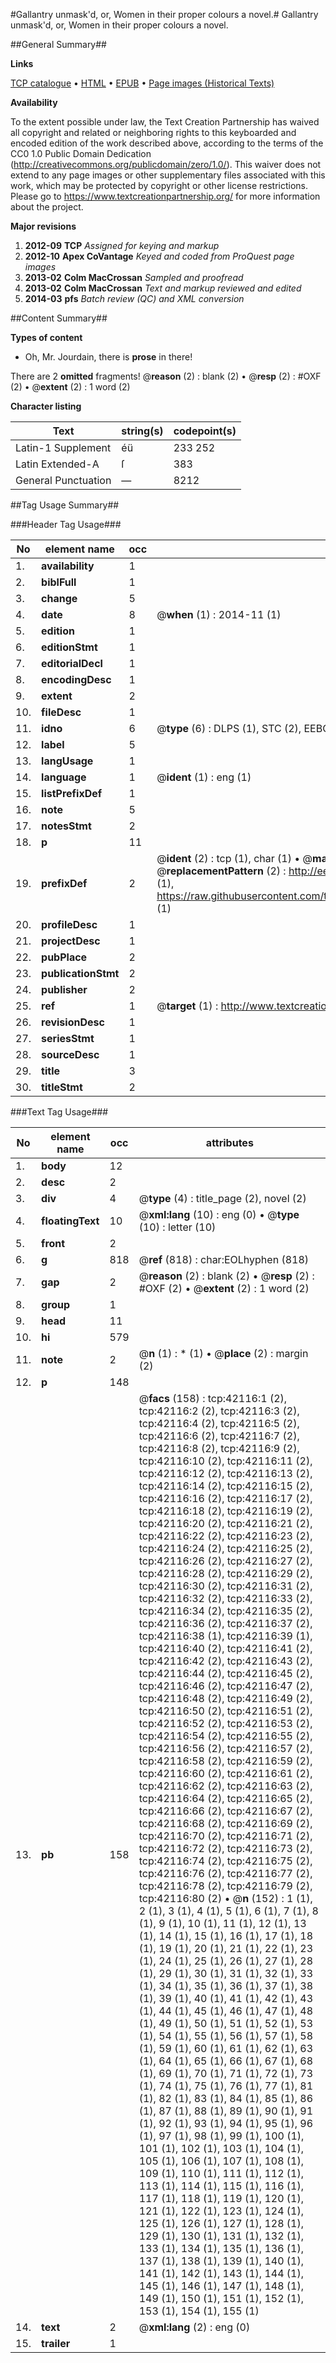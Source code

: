 #Gallantry unmask'd, or, Women in their proper colours a novel.#
Gallantry unmask'd, or, Women in their proper colours a novel.

##General Summary##

**Links**

[TCP catalogue](http://www.ota.ox.ac.uk/tcp/)  • 
[HTML](http://tei.it.ox.ac.uk/tcp/Texts-HTML/free/A41/A41950.html)  • 
[EPUB](http://tei.it.ox.ac.uk/tcp/Texts-EPUB/free/A41/A41950.epub) • 
[Page images (Historical Texts)](https://historicaltexts.jisc.ac.uk/eebo-08963270e)

**Availability**

To the extent possible under law, the Text Creation Partnership has waived all copyright and related or neighboring rights to this keyboarded and encoded edition of the work described above, according to the terms of the CC0 1.0 Public Domain Dedication (http://creativecommons.org/publicdomain/zero/1.0/). This waiver does not extend to any page images or other supplementary files associated with this work, which may be protected by copyright or other license restrictions. Please go to https://www.textcreationpartnership.org/ for more information about the project.

**Major revisions**

1. __2012-09__ __TCP__ *Assigned for keying and markup*
1. __2012-10__ __Apex CoVantage__ *Keyed and coded from ProQuest page images*
1. __2013-02__ __Colm MacCrossan__ *Sampled and proofread*
1. __2013-02__ __Colm MacCrossan__ *Text and markup reviewed and edited*
1. __2014-03__ __pfs__ *Batch review (QC) and XML conversion*

##Content Summary##

**Types of content**

  * Oh, Mr. Jourdain, there is **prose** in there!

There are 2 **omitted** fragments! 
 @__reason__ (2) : blank (2)  •  @__resp__ (2) : #OXF (2)  •  @__extent__ (2) : 1 word (2)

**Character listing**


|Text|string(s)|codepoint(s)|
|---|---|---|
|Latin-1 Supplement|éü|233 252|
|Latin Extended-A|ſ|383|
|General Punctuation|—|8212|

##Tag Usage Summary##

###Header Tag Usage###

|No|element name|occ|attributes|
|---|---|---|---|
|1.|__availability__|1||
|2.|__biblFull__|1||
|3.|__change__|5||
|4.|__date__|8| @__when__ (1) : 2014-11 (1)|
|5.|__edition__|1||
|6.|__editionStmt__|1||
|7.|__editorialDecl__|1||
|8.|__encodingDesc__|1||
|9.|__extent__|2||
|10.|__fileDesc__|1||
|11.|__idno__|6| @__type__ (6) : DLPS (1), STC (2), EEBO-CITATION (1), OCLC (1), VID (1)|
|12.|__label__|5||
|13.|__langUsage__|1||
|14.|__language__|1| @__ident__ (1) : eng (1)|
|15.|__listPrefixDef__|1||
|16.|__note__|5||
|17.|__notesStmt__|2||
|18.|__p__|11||
|19.|__prefixDef__|2| @__ident__ (2) : tcp (1), char (1)  •  @__matchPattern__ (2) : ([0-9\-]+):([0-9IVX]+) (1), (.+) (1)  •  @__replacementPattern__ (2) : http://eebo.chadwyck.com/downloadtiff?vid=$1&page=$2 (1), https://raw.githubusercontent.com/textcreationpartnership/Texts/master/tcpchars.xml#$1 (1)|
|20.|__profileDesc__|1||
|21.|__projectDesc__|1||
|22.|__pubPlace__|2||
|23.|__publicationStmt__|2||
|24.|__publisher__|2||
|25.|__ref__|1| @__target__ (1) : http://www.textcreationpartnership.org/docs/. (1)|
|26.|__revisionDesc__|1||
|27.|__seriesStmt__|1||
|28.|__sourceDesc__|1||
|29.|__title__|3||
|30.|__titleStmt__|2||


###Text Tag Usage###

|No|element name|occ|attributes|
|---|---|---|---|
|1.|__body__|12||
|2.|__desc__|2||
|3.|__div__|4| @__type__ (4) : title_page (2), novel (2)|
|4.|__floatingText__|10| @__xml:lang__ (10) : eng (0)  •  @__type__ (10) : letter (10)|
|5.|__front__|2||
|6.|__g__|818| @__ref__ (818) : char:EOLhyphen (818)|
|7.|__gap__|2| @__reason__ (2) : blank (2)  •  @__resp__ (2) : #OXF (2)  •  @__extent__ (2) : 1 word (2)|
|8.|__group__|1||
|9.|__head__|11||
|10.|__hi__|579||
|11.|__note__|2| @__n__ (1) : * (1)  •  @__place__ (2) : margin (2)|
|12.|__p__|148||
|13.|__pb__|158| @__facs__ (158) : tcp:42116:1 (2), tcp:42116:2 (2), tcp:42116:3 (2), tcp:42116:4 (2), tcp:42116:5 (2), tcp:42116:6 (2), tcp:42116:7 (2), tcp:42116:8 (2), tcp:42116:9 (2), tcp:42116:10 (2), tcp:42116:11 (2), tcp:42116:12 (2), tcp:42116:13 (2), tcp:42116:14 (2), tcp:42116:15 (2), tcp:42116:16 (2), tcp:42116:17 (2), tcp:42116:18 (2), tcp:42116:19 (2), tcp:42116:20 (2), tcp:42116:21 (2), tcp:42116:22 (2), tcp:42116:23 (2), tcp:42116:24 (2), tcp:42116:25 (2), tcp:42116:26 (2), tcp:42116:27 (2), tcp:42116:28 (2), tcp:42116:29 (2), tcp:42116:30 (2), tcp:42116:31 (2), tcp:42116:32 (2), tcp:42116:33 (2), tcp:42116:34 (2), tcp:42116:35 (2), tcp:42116:36 (2), tcp:42116:37 (2), tcp:42116:38 (1), tcp:42116:39 (1), tcp:42116:40 (2), tcp:42116:41 (2), tcp:42116:42 (2), tcp:42116:43 (2), tcp:42116:44 (2), tcp:42116:45 (2), tcp:42116:46 (2), tcp:42116:47 (2), tcp:42116:48 (2), tcp:42116:49 (2), tcp:42116:50 (2), tcp:42116:51 (2), tcp:42116:52 (2), tcp:42116:53 (2), tcp:42116:54 (2), tcp:42116:55 (2), tcp:42116:56 (2), tcp:42116:57 (2), tcp:42116:58 (2), tcp:42116:59 (2), tcp:42116:60 (2), tcp:42116:61 (2), tcp:42116:62 (2), tcp:42116:63 (2), tcp:42116:64 (2), tcp:42116:65 (2), tcp:42116:66 (2), tcp:42116:67 (2), tcp:42116:68 (2), tcp:42116:69 (2), tcp:42116:70 (2), tcp:42116:71 (2), tcp:42116:72 (2), tcp:42116:73 (2), tcp:42116:74 (2), tcp:42116:75 (2), tcp:42116:76 (2), tcp:42116:77 (2), tcp:42116:78 (2), tcp:42116:79 (2), tcp:42116:80 (2)  •  @__n__ (152) : 1 (1), 2 (1), 3 (1), 4 (1), 5 (1), 6 (1), 7 (1), 8 (1), 9 (1), 10 (1), 11 (1), 12 (1), 13 (1), 14 (1), 15 (1), 16 (1), 17 (1), 18 (1), 19 (1), 20 (1), 21 (1), 22 (1), 23 (1), 24 (1), 25 (1), 26 (1), 27 (1), 28 (1), 29 (1), 30 (1), 31 (1), 32 (1), 33 (1), 34 (1), 35 (1), 36 (1), 37 (1), 38 (1), 39 (1), 40 (1), 41 (1), 42 (1), 43 (1), 44 (1), 45 (1), 46 (1), 47 (1), 48 (1), 49 (1), 50 (1), 51 (1), 52 (1), 53 (1), 54 (1), 55 (1), 56 (1), 57 (1), 58 (1), 59 (1), 60 (1), 61 (1), 62 (1), 63 (1), 64 (1), 65 (1), 66 (1), 67 (1), 68 (1), 69 (1), 70 (1), 71 (1), 72 (1), 73 (1), 74 (1), 75 (1), 76 (1), 77 (1), 81 (1), 82 (1), 83 (1), 84 (1), 85 (1), 86 (1), 87 (1), 88 (1), 89 (1), 90 (1), 91 (1), 92 (1), 93 (1), 94 (1), 95 (1), 96 (1), 97 (1), 98 (1), 99 (1), 100 (1), 101 (1), 102 (1), 103 (1), 104 (1), 105 (1), 106 (1), 107 (1), 108 (1), 109 (1), 110 (1), 111 (1), 112 (1), 113 (1), 114 (1), 115 (1), 116 (1), 117 (1), 118 (1), 119 (1), 120 (1), 121 (1), 122 (1), 123 (1), 124 (1), 125 (1), 126 (1), 127 (1), 128 (1), 129 (1), 130 (1), 131 (1), 132 (1), 133 (1), 134 (1), 135 (1), 136 (1), 137 (1), 138 (1), 139 (1), 140 (1), 141 (1), 142 (1), 143 (1), 144 (1), 145 (1), 146 (1), 147 (1), 148 (1), 149 (1), 150 (1), 151 (1), 152 (1), 153 (1), 154 (1), 155 (1)|
|14.|__text__|2| @__xml:lang__ (2) : eng (0)|
|15.|__trailer__|1||
